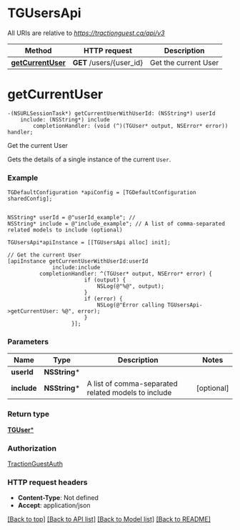 # TGUsersApi

All URIs are relative to *https://tractionguest.ca/api/v3*

Method | HTTP request | Description
------------- | ------------- | -------------
[**getCurrentUser**](TGUsersApi.md#getcurrentuser) | **GET** /users/{user_id} | Get the current User


# **getCurrentUser**
```objc
-(NSURLSessionTask*) getCurrentUserWithUserId: (NSString*) userId
    include: (NSString*) include
        completionHandler: (void (^)(TGUser* output, NSError* error)) handler;
```

Get the current User

Gets the details of a single instance of the current `User`.

### Example 
```objc
TGDefaultConfiguration *apiConfig = [TGDefaultConfiguration sharedConfig];


NSString* userId = @"userId_example"; // 
NSString* include = @"include_example"; // A list of comma-separated related models to include (optional)

TGUsersApi*apiInstance = [[TGUsersApi alloc] init];

// Get the current User
[apiInstance getCurrentUserWithUserId:userId
              include:include
          completionHandler: ^(TGUser* output, NSError* error) {
                        if (output) {
                            NSLog(@"%@", output);
                        }
                        if (error) {
                            NSLog(@"Error calling TGUsersApi->getCurrentUser: %@", error);
                        }
                    }];
```

### Parameters

Name | Type | Description  | Notes
------------- | ------------- | ------------- | -------------
 **userId** | **NSString***|  | 
 **include** | **NSString***| A list of comma-separated related models to include | [optional] 

### Return type

[**TGUser***](TGUser.md)

### Authorization

[TractionGuestAuth](../README.md#TractionGuestAuth)

### HTTP request headers

 - **Content-Type**: Not defined
 - **Accept**: application/json

[[Back to top]](#) [[Back to API list]](../README.md#documentation-for-api-endpoints) [[Back to Model list]](../README.md#documentation-for-models) [[Back to README]](../README.md)

